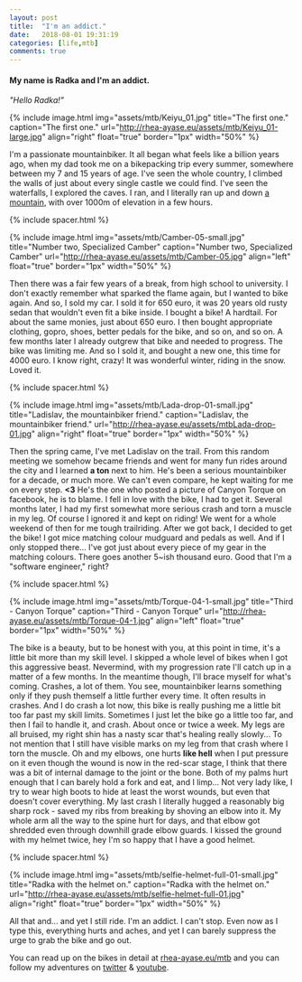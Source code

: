 ```yaml
---
layout: post
title:  "I'm an addict."
date:   2018-08-01 19:31:19
categories: [life,mtb]
comments: true
---
```


#### My name is Radka and I'm an addict.

_"Hello Radka!"_

<!--more-->

{% include image.html
  img="assets/mtb/Keiyu_01.jpg"
  title="The first one."
  caption="The first one."
  url="http://rhea-ayase.eu/assets/mtb/Keiyu_01-large.jpg"
  align="right"
  float="true"
  border="1px"
  width="50%"
%}

I'm a passionate mountainbiker. It all began what feels like a billion years ago, when my dad took me on a bikepacking trip every summer, somewhere between my 7 and 15 years of age. I've seen the whole country, I climbed the walls of just about every single castle we could find. I've seen the waterfalls, I explored the caves. I ran, and I literally ran up and down [a mountain](https://en.wikipedia.org/wiki/Rysy), with over 1000m of elevation in a few hours.

{% include spacer.html %}

{% include image.html
  img="assets/mtb/Camber-05-small.jpg"
  title="Number two, Specialized Camber"
  caption="Number two, Specialized Camber"
  url="http://rhea-ayase.eu/assets/mtb/Camber-05.jpg"
  align="left"
  float="true"
  border="1px"
  width="50%"
%}

Then there was a fair few years of a break, from high school to university. I don't exactly remember what sparked the flame again, but I wanted to bike again. And so, I sold my car. I sold it for 650 euro, it was 20 years old rusty sedan that wouldn't even fit a bike inside. I bought a bike! A hardtail. For about the same monies, just about 650 euro. I then bought appropriate clothing, gopro, shoes, better pedals for the bike, and so on, and so on. A few months later I already outgrew that bike and needed to progress. The bike was limiting me. And so I sold it, and bought a new one, this time for 4000 euro. I know right, crazy! It was wonderful winter, riding in the snow. Loved it.

{% include spacer.html %}

{% include image.html
  img="assets/mtb/Lada-drop-01-small.jpg"
  title="Ladislav, the mountainbiker friend."
  caption="Ladislav, the mountainbiker friend."
  url="http://rhea-ayase.eu/assets/mtbLada-drop-01.jpg"
  align="right"
  float="true"
  border="1px"
  width="50%"
%}

Then the spring came, I've met Ladislav on the trail. From this random meeting we somehow became friends and went for many fun rides around the city and I learned **a ton** next to him. He's been a serious mountainbiker for a decade, or much more. We can't even compare, he kept waiting for me on every step. **<3** He's the one who posted a picture of Canyon Torque on facebook, he is to blame. I fell in love with the bike, I had to get it. Several months later, I had my first somewhat more serious crash and torn a muscle in my leg. Of course I ignored it and kept on riding! We went for a whole weekend of then for me tough trailriding. After we got back, I decided to get the bike! I got mice matching colour mudguard and pedals as well. And if I only stopped there... I've got just about every piece of my gear in the matching colours. There goes another 5~ish thousand euro. Good that I'm a "software engineer," right?

{% include spacer.html %}

{% include image.html
  img="assets/mtb/Torque-04-1-small.jpg"
  title="Third - Canyon Torque"
  caption="Third - Canyon Torque"
  url="http://rhea-ayase.eu/assets/mtb/Torque-04-1.jpg"
  align="left"
  float="true"
  border="1px"
  width="50%"
%}

The bike is a beauty, but to be honest with you, at this point in time, it's a little bit more than my skill level. I skipped a whole level of bikes when I got this aggressive beast. Nevermind, with my progression rate I'll catch up in a matter of a few months. In the meantime though, I'll brace myself for what's coming. Crashes, a lot of them. You see, mountainbiker learns something only if they push themself a little further every time. It often results in crashes. And I do crash a lot now, this bike is really pushing me a little bit too far past my skill limits. Sometimes I just let the bike go a little too far, and then I fail to handle it, and crash. About once or twice a week. My legs are all bruised, my right shin has a nasty scar that's healing really slowly... To not mention that I still have visible marks on my leg from that crash where I torn the muscle. Oh and my elbows, one hurts **like hell** when I put pressure on it even though the wound is now in the red-scar stage, I think that there was a bit of internal damage to the joint or the bone. Both of my palms hurt enough that I can barely hold a fork and eat, and I limp... Not very lady like, I try to wear high boots to hide at least the worst wounds, but even that doesn't cover everything. My last crash I literally hugged a reasonably big sharp rock - saved my ribs from breaking by shoving an elbow into it. My whole arm all the way to the spine hurt for days, and that elbow got shredded even through downhill grade elbow guards. I kissed the ground with my helmet twice, hey I'm so happy that I have a good helmet.

{% include spacer.html %}

{% include image.html
  img="assets/mtb/selfie-helmet-full-01-small.jpg"
  title="Radka with the helmet on."
  caption="Radka with the helmet on."
  url="http://rhea-ayase.eu/assets/mtb/selfie-helmet-full-01.jpg"
  align="right"
  float="true"
  border="1px"
  width="50%"
%}

All that and... and yet I still ride. I'm an addict. I can't stop. Even now as I type this, everything hurts and aches, and yet I can barely suppress the urge to grab the bike and go out.

You can read up on the bikes in detail at [rhea-ayase.eu/mtb](https://rhea-ayase.eu/mtb) and you can follow my adventures on [twitter](https://twitter.com/RheaAyase) & [youtube](https://youtube.com/RheaAyase).

